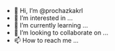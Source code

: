 - 👋 Hi, I’m @prochazkakrl
- 👀 I’m interested in ...
- 🌱 I’m currently learning ...
- 💞️ I’m looking to collaborate on ...
- 📫 How to reach me ...

<!---
prochazkakrl/prochazkakrl is a ✨ special ✨ repository because its `README.md` (this file) appears on your GitHub profile.
You can click the Preview link to take a look at your changes.
--->
